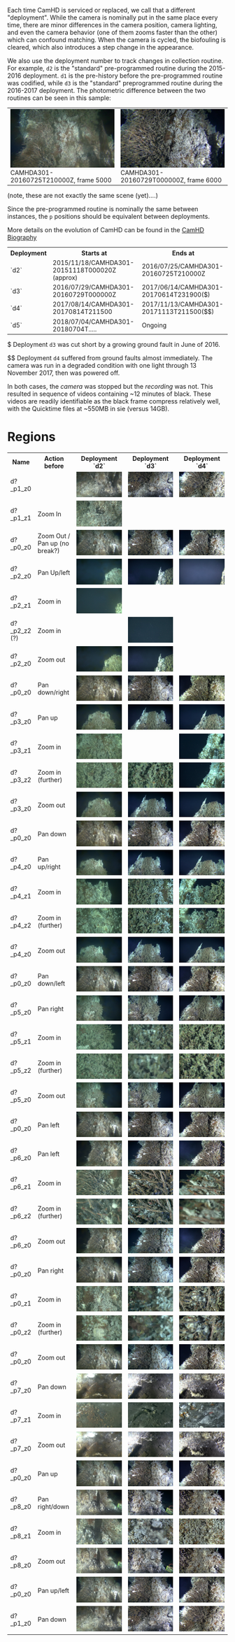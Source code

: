Each time CamHD is serviced or replaced, we call that a different "deployment".   While the camera is nominally put in the same place every time, there are minor differences in
the camera position, camera lighting, and even the camera behavior (one of them zooms faster than the other) which can confound matching.   When the camera is cycled, the biofouling is
cleared, which also introduces a step change in the appearance.

We also use the deployment number to track changes in collection routine.  For example, `d2` is the "standard" pre-programmed routine during the 2015-2016 deployment.   `d1` is the pre-history before the pre-programmed routine was codified, while `d3` is the "standard" preprogrammed routine during the 2016-2017 deployment.    The photometric difference between the two routines can be seen in this sample:

<table>
  <tr>
    <td><img src="images/CAMHDA301-20160725T210000Z_5000.jpg"><br>
      CAMHDA301-20160725T210000Z, frame 5000</td>
    <td><img src="images/CAMHDA301-20160729T000000Z_6000.jpg"><br>
      CAMHDA301-20160729T000000Z, frame 6000</td>
  </tr>
</table>

(note, these are not exactly the same scene (yet)....)


Since the pre-programmed routine is nominally the same between instances,
the `p` positions should be equivalent between deployments.

More details on the evolution of CamHD can be found in the [CamHD Biography](CamHD_Biography.md)

<table>
  <tr><th>Deployment</th>
      <th>Starts at</th>
      <th>Ends at</th>
  </tr>
  <tr><td>`d2`</td><td>2015/11/18/CAMHDA301-20151118T000020Z (approx)</td><td>2016/07/25/CAMHDA301-20160725T210000Z</td></tr>
  <tr><td>`d3`</td><td>2016/07/29/CAMHDA301-20160729T000000Z</td><td>2017/06/14/CAMHDA301-20170614T231900($)</td></tr>
  <tr><td>`d4`</td><td>2017/08/14/CAMHDA301-20170814T211500</td><td>2017/11/13/CAMHDA301-20171113T211500($$)</td></tr>
  <tr><td>`d5`</td><td>2018/07/04/CAMHDA301-20180704T.....</td><td>Ongoing</td>
</table>

$ Deployment `d3` was cut short by a growing ground fault in June of 2016.

$$ Deployment `d4` suffered from ground faults almost immediately.  The camera was run in a degraded condition with one light through 13 November 2017, then was powered off.

In both cases, the _camera_ was stopped but the _recording_ was not.   This resulted in  sequence of videos containing ~12 minutes of black.   These videos are readily identifiable as the black frame compress relatively well, with the Quicktime files at ~550MB in sie (versus 14GB).

# Regions

<table>
  <tr>
  <th>Name</th>
  <th>Action before</th>
  <th>Deployment `d2`</th>
  <th>Deployment `d3`</th>
  <th>Deployment `d4`</th>
  </tr>

  <tr>
    <td>d?_p1_z0</td>
    <td/>
    <td> <img src="region_thumbs/d2_00000981.jpg"></td>
    <td> <img src="region_thumbs/d3_1656.jpg"></td>
    <td> <img src="region_thumbs/d4_1026.jpg"></td>
  </tr>

  <tr>
    <td>d?_p1_z1</td>
    <td>Zoom In</td>
    <td> <img src="region_thumbs/d2_00001297.jpg"></td>
  </tr>

  <tr>
    <td>d?_p0_z0</td>
    <td>Zoom Out / Pan up (no break?)</td>
    <td> <img src="region_thumbs/d2_00002013.jpg"></td>
    <td> <img src="region_thumbs/d3_3131.jpg"></td>
    <td> <img src="region_thumbs/d4_2501.jpg"></td>
  </tr>

  <tr>
    <td>d?_p2_z0</td>
    <td>Pan Up/left</td>
    <td> <img src="region_thumbs/d2_00002522.jpg"></td>
    <td> <img src="region_thumbs/d3_3931.jpg"></td>
    <td> <img src="region_thumbs/d4_3311.jpg"></td>
  </tr>

  <tr>
    <td>d?_p2_z1</td>
    <td>Zoom in</td>
    <td> <img src="region_thumbs/d2_00003352.jpg"></td>
  </tr>

  <tr>
    <td>d?_p2_z2 (?)</td>
    <td>Zoom in</td>
    <td></td>
    <td> <img src="region_thumbs/d3_4526.jpg"></td>
  </tr>

  <tr>
    <td>d?_p2_z0</td>
    <td>Zoom out</td>
    <td> <img src="region_thumbs/d2_00004045.jpg"></td>
    <td> <img src="region_thumbs/d3_5386.jpg"></td>
  </tr>

  <tr>
    <td>d?_p0_z0</td>
    <td>Pan down/right</td>
    <td> <img src="region_thumbs/d2_00004675.jpg"></td>
    <td> <img src="region_thumbs/d3_5911.jpg"></td>
    <td> <img src="region_thumbs/d4_5401.jpg"></td>
  </tr>

  <tr>
    <td>d?_p3_z0</td>
    <td>Pan up</td>
    <td> <img src="region_thumbs/d2_00005215.jpg"></td>
    <td> <img src="region_thumbs/d3_6411.jpg"></td>
    <td> <img src="region_thumbs/d4_5891.jpg"></td>
  </tr>

  <tr>
    <td>d?_p3_z1</td>
    <td>Zoom in</td>
    <td> <img src="region_thumbs/d2_00005670.jpg"></td>
    <td></td>
    <td> <img src="region_thumbs/d4_6351.jpg"></td>
  </tr>

  <tr>
    <td>d?_p3_z2</td>
    <td>Zoom in (further)</td>
    <td> <img src="region_thumbs/d2_00006191.jpg"></td>
    <td> <img src="region_thumbs/d3_7541.jpg"></td>
    <td> <img src="region_thumbs/d4_7036.jpg"></td>
  </tr>

  <tr>
    <td>d?_p3_z0</td>
    <td>Zoom out</td>
    <td> <img src="region_thumbs/d2_00007111.jpg"></td>
    <td> <img src="region_thumbs/d3_8691.jpg"></td>
    <td> <img src="region_thumbs/d4_7986.jpg"></td>
  </tr>

  <tr>
    <td>d?_p0_z0</td>
    <td>Pan down</td>
    <td> <img src="region_thumbs/d2_00007515.jpg"></td>
    <td> <img src="region_thumbs/d3_9226.jpg"></td>
    <td> <img src="region_thumbs/d4_8521.jpg"></td>
  </tr>

  <tr>
    <td>d?_p4_z0</td>
    <td>Pan up/right</td>
    <td> <img src="region_thumbs/d2_00008115.jpg"></td>
    <td> <img src="region_thumbs/d3_9811.jpg"></td>
    <td> <img src="region_thumbs/d4_9096.jpg"></td>
  </tr>

  <tr>
    <td>d?_p4_z1</td>
    <td>Zoom in</td>
    <td> <img src="region_thumbs/d2_00008550.jpg"></td>
    <td> <img src="region_thumbs/d3_10296.jpg"></td>
    <td> <img src="region_thumbs/d4_9556.jpg"></td>
  </tr>

  <tr>
    <td>d?_p4_z2</td>
    <td>Zoom in (further)</td>
    <td> <img src="region_thumbs/d2_00009071.jpg"></td>
    <td> <img src="region_thumbs/d3_10971.jpg"></td>
    <td> <img src="region_thumbs/d4_10256.jpg"></td>
  </tr>

  <tr>
    <td>d?_p4_z0</td>
    <td>Zoom out</td>
    <td> <img src="region_thumbs/d2_00010005.jpg"></td>
    <td> <img src="region_thumbs/d3_11926.jpg"></td>
    <td> <img src="region_thumbs/d4_11221.jpg"></td>
  </tr>

  <tr>
    <td>d?_p0_z0</td>
    <td>Pan down/left</td>
    <td> <img src="region_thumbs/d2_00010460.jpg"></td>
    <td> <img src="region_thumbs/d3_12456.jpg"></td>
    <td> <img src="region_thumbs/d4_11756.jpg"></td>
  </tr>

  <tr>
    <td>d?_p5_z0</td>
    <td>Pan right</td>
    <td> <img src="region_thumbs/d2_00010845.jpg"></td>
    <td> <img src="region_thumbs/d3_12961.jpg"></td>
    <td> <img src="region_thumbs/d4_12276.jpg"></td>
  </tr>



  <tr>
    <td>d?_p5_z1</td>
    <td>Zoom in</td>
    <td> <img src="region_thumbs/d2_00011335.jpg"></td>
    <td> <img src="region_thumbs/d3_13416.jpg"></td>
    <td> <img src="region_thumbs/d4_12756.jpg"></td>
  </tr>

  <tr>
    <td>d?_p5_z2</td>
    <td>Zoom in (further)</td>
    <td> <img src="region_thumbs/d2_00011881.jpg"></td>
    <td> <img src="region_thumbs/d3_14111.jpg"></td>
    <td> <img src="region_thumbs/d4_13416.jpg"></td>
  </tr>

  <tr>
    <td>d?_p5_z0</td>
    <td>Zoom out</td>
    <td> <img src="region_thumbs/d2_00012801.jpg"></td>
    <td> <img src="region_thumbs/d3_15041.jpg"></td>
    <td> <img src="region_thumbs/d4_14341.jpg"></td>
  </tr>

  <tr>
    <td>d?_p0_z0</td>
    <td>Pan left</td>
    <td> <img src="region_thumbs/d2_00013137.jpg"></td>
    <td> <img src="region_thumbs/d3_15541.jpg"></td>
    <td> <img src="region_thumbs/d4_14831.jpg"></td>
  </tr>

  <tr>
    <td>d?_p6_z0</td>
    <td>Pan left</td>
    <td> <img src="region_thumbs/d2_00013601.jpg"></td>
    <td> <img src="region_thumbs/d3_15976.jpg"></td>
    <td> <img src="region_thumbs/d4_15296.jpg"></td>
  </tr>

  <tr>
    <td>d?_p6_z1</td>
    <td>Zoom in</td>
    <td> <img src="region_thumbs/d2_00014050.jpg"></td>
    <td> <img src="region_thumbs/d3_16426.jpg"></td>
    <td> <img src="region_thumbs/d4_15766.jpg"></td>
  </tr>

  <tr>
    <td>d?_p6_z2</td>
    <td>Zoom in (further)</td>
    <td> <img src="region_thumbs/d2_00014571.jpg"></td>
    <td> <img src="region_thumbs/d3_17096.jpg"></td>
    <td> <img src="region_thumbs/d4_16416.jpg"></td>
  </tr>

  <tr>
    <td>d?_p6_z0</td>
    <td>Zoom out</td>
    <td> <img src="region_thumbs/d2_00015491.jpg"></td>
    <td> <img src="region_thumbs/d3_18041.jpg"></td>
    <td> <img src="region_thumbs/d4_17336.jpg"></td>
  </tr>

  <tr>
    <td>d?_p0_z0</td>
    <td>Pan right</td>
    <td> <img src="region_thumbs/d2_00015841.jpg"></td>
    <td> <img src="region_thumbs/d3_18536.jpg"></td>
    <td> <img src="region_thumbs/d4_17866.jpg"></td>
  </tr>

  <tr>
    <td>d?_p0_z1</td>
    <td>Zoom in</td>
    <td> <img src="region_thumbs/d2_00016415.jpg"></td>
    <td> <img src="region_thumbs/d3_19096.jpg"></td>
    <td> <img src="region_thumbs/d4_18396.jpg"></td>
  </tr>

  <tr>
    <td>d?_p0_z2</td>
    <td>Zoom in (further)</td>
    <td> <img src="region_thumbs/d2_00016961.jpg"></td>
    <td> <img src="region_thumbs/d3_19826.jpg"></td>
    <td> <img src="region_thumbs/d4_19126.jpg"></td>
  </tr>

  <tr>
    <td>d?_p0_z0</td>
    <td>Zoom out</td>
    <td> <img src="region_thumbs/d2_00018001.jpg"></td>
    <td> <img src="region_thumbs/d3_20916.jpg"></td>
    <td> <img src="region_thumbs/d4_20216.jpg"></td>
  </tr>

  <tr>
    <td>d?_p7_z0</td>
    <td>Pan down</td>
    <td> <img src="region_thumbs/d2_00018725.jpg"></td>
    <td> <img src="region_thumbs/d3_21601.jpg"></td>
    <td> <img src="region_thumbs/d4_21031.jpg"></td>
  </tr>

  <tr>
    <td>d?_p7_z1</td>
    <td>Zoom in</td>
    <td> <img src="region_thumbs/d2_00019625.jpg"></td>
    <td> <img src="region_thumbs/d3_22446.jpg"></td>
    <td> <img src="region_thumbs/d4_21871.jpg"></td>
  </tr>

  <tr>
    <td>d?_p7_z0</td>
    <td>Zoom out</td>
    <td> <img src="region_thumbs/d2_00020475.jpg"></td>
    <td> <img src="region_thumbs/d3_23166.jpg"></td>
    <td> <img src="region_thumbs/d4_22466.jpg"></td>
  </tr>

  <tr>
    <td>d?_p0_z0</td>
    <td>Pan up</td>
    <td> <img src="region_thumbs/d2_00021080.jpg"></td>
    <td> <img src="region_thumbs/d3_23671.jpg"></td>
    <td> <img src="region_thumbs/d4_22971.jpg"></td>
  </tr>

  <tr>
    <td>d?_p8_z0</td>
    <td>Pan right/down</td>
    <td> <img src="region_thumbs/d2_00021605.jpg"></td>
    <td> <img src="region_thumbs/d3_24156.jpg"></td>
    <td> <img src="region_thumbs/d4_23506.jpg"></td>
  </tr>

  <tr>
    <td>d?_p8_z1</td>
    <td>Zoom in</td>
    <td> <img src="region_thumbs/d2_00022205.jpg"></td>
    <td> <img src="region_thumbs/d3_24966.jpg"></td>
    <td> <img src="region_thumbs/d4_24266.jpg"></td>
  </tr>

  <tr>
    <td>d?_p8_z0</td>
    <td>Zoom out</td>
    <td> <img src="region_thumbs/d2_00023051.jpg"></td>
    <td> <img src="region_thumbs/d3_25791.jpg"></td>
    <td> <img src="region_thumbs/d4_25091.jpg"></td>
  </tr>

  <tr>
    <td>d?_p0_z0</td>
    <td>Pan up/left</td>
    <td> <img src="region_thumbs/d2_00023615.jpg"></td>
    <td> <img src="region_thumbs/d3_26336.jpg"></td>
    <td> <img src="region_thumbs/d4_25636.jpg"></td>
  </tr>

  <tr>
    <td>d?_p1_z0</td>
    <td>Pan down</td>
    <td> <img src="region_thumbs/d2_00024151.jpg"></td>
    <td> <img src="region_thumbs/d3_26851.jpg"></td>
    <td> <img src="region_thumbs/d4_26186.jpg"></td>
  </tr>

</table>
